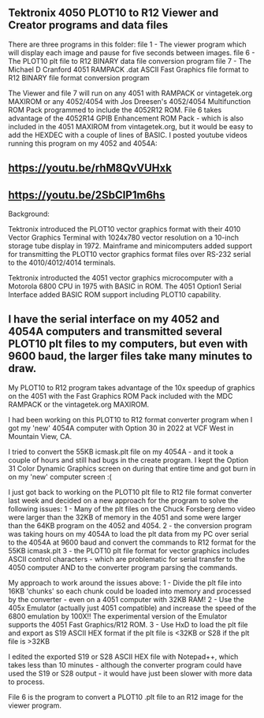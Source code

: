 Tektronix 4050 PLOT10 to R12 Viewer and Creator programs and data files
-------------

There are three programs in this folder: file 1 - The viewer program which will display each image and pause for five seconds between images. file 6 - The PLOT10 plt file to R12 BINARY data file conversion program file 7 - The Michael D Cranford 4051 RAMPACK .dat ASCII Fast Graphics file format to R12 BINARY file format conversion program

The Viewer and file 7 will run on any 4051 with RAMPACK or vintagetek.org MAXIROM or any 4052/4054 with Jos Dreesen's 4052/4054 Multifunction ROM Pack programmed to include the 4052R12 ROM. File 6 takes advantage of the 4052R14 GPIB Enhancement ROM Pack - which is also included in the 4051 MAXIROM from vintagetek.org, but it would be easy to add the HEXDEC with a couple of lines of BASIC.
I posted youtube videos running this program on my 4052 and 4054A: 

https://youtu.be/rhM8QvVUHxk 
----
https://youtu.be/2SbCIP1m6hs
----
Background:

Tektronix introduced the PLOT10 vector graphics format with their 4010 Vector Graphics Terminal with 1024x780 vector resolution on a 10-inch storage tube display in 1972.
Mainframe and minicomputers added support for transmitting the PLOT10 vector graphics format files over RS-232 serial to the 4010/4012/4014 terminals.

Tektronix introducted the 4051 vector graphics microcomputer with a Motorola 6800 CPU in 1975 with BASIC in ROM. The 4051 Option1 Serial Interface added BASIC ROM support including PLOT10 capability.

I have the serial interface on my 4052 and 4054A computers and transmitted several PLOT10 plt files to my computers, but even with 9600 baud, the larger files take many minutes to draw.
----
My PLOT10 to R12 program takes advantage of the 10x speedup of graphics on the 4051 with the Fast Graphics ROM Pack included with the MDC RAMPACK or the vintagetek.org MAXIROM.

I had been working on this PLOT10 to R12 format converter program when I got my 'new' 4054A computer with Option 30 in 2022 at VCF West in Mountain View, CA.

I tried to convert the 55KB icmask.plt file on my 4054A - and it took a couple of hours and still had bugs in the create program. I kept the Option 31 Color Dynamic Graphics screen on during that entire time and got burn in on my 'new' computer screen :(

I just got back to working on the PLOT10 plt file to R12 file format converter last week and decided on a new approach for the program to solve the following issues: 1 - Many of the plt files on the Chuck Forsberg demo video were larger than the 32KB of memory in the 4051 and some were larger than the 64KB program on the 4052 and 4054. 2 - the conversion program was taking hours on my 4054A to load the plt data from my PC over serial to the 4054A at 9600 baud and convert the commands to R12 format for the 55KB icmask.plt 3 - the PLOT10 plt file format for vector graphics includes ASCII control characters - which are problematic for serial transfer to the 4050 computer AND to the converter program parsing the commands.

My approach to work around the issues above: 1 - Divide the plt file into 16KB 'chunks' so each chunk could be loaded into memory and processed by the converter - even on a 4051 computer with 32KB RAM! 2 - Use the 405x Emulator (actually just 4051 compatible) and increase the speed of the 6800 emulation by 100X!! The experimental version of the Emulator supports the 4051 Fast Graphics/R12 ROM. 3 - Use HxD to load the plt file and export as S19 ASCII HEX format if the plt file is <32KB or S28 if the plt file is >32KB

I edited the exported S19 or S28 ASCII HEX file with Notepad++, which takes less than 10 minutes - although the converter program could have used the S19 or S28 output - it would have just been slower with more data to process.

File 6 is the program to convert a PLOT10 .plt file to an R12 image for the viewer program.
